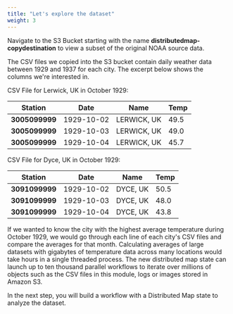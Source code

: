 ```yaml
---
title: "Let's explore the dataset"
weight: 3
---
```


Navigate to the S3 Bucket starting with the name **distributedmap-copydestination** to view a subset of the original NOAA source data.

The CSV files we copied into the S3 bucket contain daily weather data between 1929 and 1937 for each city. The excerpt below shows the columns we're interested in.

CSV File for Lerwick, UK in October 1929:

| Station        | Date       | Name        | Temp |
| ---            | ---        | ---         | ---  |
| **3005099999** | 1929-10-02 | LERWICK, UK | 49.5 |
| **3005099999** | 1929-10-03 | LERWICK, UK | 49.0 |
| **3005099999** | 1929-10-04 | LERWICK, UK | 45.7 |

CSV File for Dyce, UK in October 1929:

| Station        | Date       | Name        | Temp |
| ---            | ---        | ---         | ---  |
| **3091099999** | 1929-10-02 | DYCE, UK    | 50.5 |
| **3091099999** | 1929-10-03 | DYCE, UK    | 48.0 |
| **3091099999** | 1929-10-04 | DYCE, UK    | 43.8 |

If we wanted to know the city with the highest average temperature during October 1929, we would go through each line of each city's CSV files and compare the averages for that month. Calculating averages of large datasets with gigabytes of temperature data across many locations would take hours in a single threaded process. The new distributed map state can launch up to ten thousand parallel workflows to iterate over millions of objects such as the CSV files in this module, logs or images stored in Amazon S3.

In the next step, you will build a workflow with a Distributed Map state to analyze the dataset.